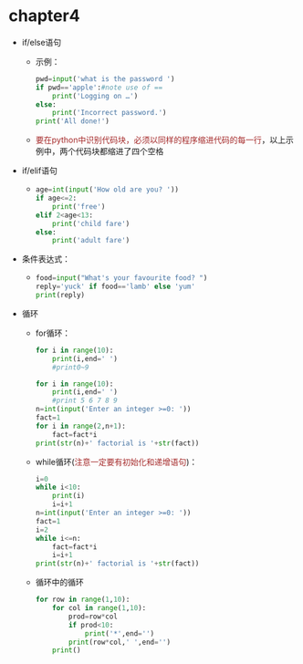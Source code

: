# chapter4

- if/else语句

  + 示例：

    ```python
    pwd=input('what is the password ')
    if pwd=='apple':#note use of ==
        print('Logging on …')
    else:
        print('Incorrect password.')
    print('All done!')
    ```

  + <font color=brown>要在python中识别代码块，必须以同样的程序缩进代码的每一行</font>，以上示例中，两个代码块都缩进了四个空格

- if/elif语句

  + ```python
    age=int(input('How old are you? '))
    if age<=2:
        print('free')
    elif 2<age<13:
        print('child fare')
    else:
        print('adult fare')
    
    ```

- 条件表达式：

  + ```python
    food=input("What's your favourite food? ")
    reply='yuck' if food=='lamb' else 'yum'
    print(reply)
    ```

- 循环

  + for循环：

    ```python
    for i in range(10):
        print(i,end=' ')
        #print0~9
    ```

    ```python
    for i in range(10):
        print(i,end=' ')
        #print 5 6 7 8 9
    n=int(input('Enter an integer >=0: '))
    fact=1
    for i in range(2,n+1):
        fact=fact*i
    print(str(n)+' factorial is '+str(fact))
    ```
  
  + while循环(<font color=brown>注意一定要有初始化和递增语句</font>)：
  
    ```python
    i=0
    while i<10:
        print(i)
        i=i+1
    n=int(input('Enter an integer >=0: '))
    fact=1
    i=2
    while i<=n:
        fact=fact*i
        i=i+1
    print(str(n)+' factorial is '+str(fact))
    ```
    
  + 循环中的循环
  
    ```python
    for row in range(1,10):
        for col in range(1,10):
            prod=row*col
            if prod<10:
                print('*',end='')
            print(row*col,' ',end='')
        print()
    ```

